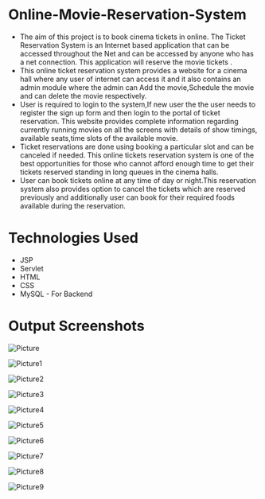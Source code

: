 # Online-Movie-Reservation-System

* The aim of this project is to book cinema tickets in online. The Ticket Reservation System is an Internet based application that can be accessed throughout the Net and can be accessed by anyone who has a net connection. This application will reserve the movie tickets . 
* This online ticket reservation system provides a website for a cinema hall where any user of internet can access it and it also contains an admin module where the admin can Add the movie,Schedule the movie and can delete the movie respectively.
*  User is required to login to the system,If new user the the user needs to register the sign up form and then login to the portal of ticket reservation. This website provides complete information regarding currently running movies on all the screens with details of show timings, available seats,time slots of the available movie.
*  Ticket reservations are done using booking a particular slot and can be canceled if needed. This online tickets reservation system is one of the best opportunities for those who cannot afford enough time to get their tickets reserved standing in long queues in the cinema halls. 
*  User can book tickets online at any time of day or night.This reservation system also provides option to cancel the tickets which are reserved previously and additionally user can book for their required foods available during the reservation.

# Technologies Used
* JSP
* Servlet
* HTML
* CSS
* MySQL - For Backend

# Output Screenshots

![Picture](https://user-images.githubusercontent.com/75809224/171994045-60edc732-d6b9-4e51-a2b2-58a9c9d0f315.png)

![Picture1](https://user-images.githubusercontent.com/75809224/171994048-90d082b8-79b6-47c8-b624-3b247cc964c3.png)

![Picture2](https://user-images.githubusercontent.com/75809224/171994051-6d732ed4-bbc8-4eff-a21f-f46afc2b31be.png)

![Picture3](https://user-images.githubusercontent.com/75809224/171994058-21dc0889-5f50-42b3-8893-951bde7e72b2.png)

![Picture4](https://user-images.githubusercontent.com/75809224/171994060-bc0a6688-f77c-4a75-a64f-20440ae64f23.png)

![Picture5](https://user-images.githubusercontent.com/75809224/171994064-cfcf640c-1bfc-408a-ad33-88ba1251a76a.png)

![Picture6](https://user-images.githubusercontent.com/75809224/171994068-deb7a02c-a518-44bb-9d41-db791c452c8e.png)

![Picture7](https://user-images.githubusercontent.com/75809224/171994069-8c73297e-152f-400a-b58e-38ab6010afec.png)

![Picture8](https://user-images.githubusercontent.com/75809224/171994074-0dd4aaaa-c2c1-4c86-b8f7-82da59685d03.png)

![Picture9](https://user-images.githubusercontent.com/75809224/171994077-d349390c-3855-4d4a-8304-ccef79a8eb7a.png)


